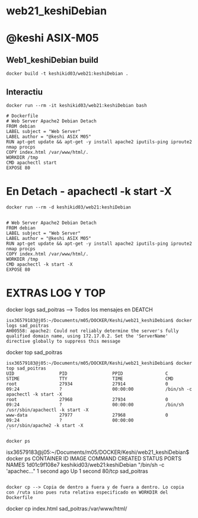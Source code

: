 # web21_keshiDebian
# @keshi ASIX-M05

## Web1_keshiDebian build
```
docker build -t keshikid03/web21:keshiDebian .
```

## Interactiu
```
docker run --rm -it keshikid03/web21:keshiDebian bash
```
```
# Dockerfile
# Web Server Apache2 Debian Detach
FROM debian
LABEL subject = "Web Server"
LABEL author = "@keshi ASIX M05"
RUN apt-get update && apt-get -y install apache2 iputils-ping iproute2 nmap procps
COPY index.html /var/www/html/.
WORKDIR /tmp
CMD apachectl start 
EXPOSE 80

```

# En Detach - apachectl -k start -X

```
docker run --rm -d keshikid03/web21:keshiDebian
```

```

# Web Server Apache2 Debian Detach
FROM debian
LABEL subject = "Web Server"
LABEL author = "@keshi ASIX M05"
RUN apt-get update && apt-get -y install apache2 iputils-ping iproute2 nmap procps
COPY index.html /var/www/html/.
WORKDIR /tmp
CMD apachectl -k start -X
EXPOSE 80
```

# EXTRAS LOG Y TOP

docker logs sad_poitras --> Todos los mensajes en DEATCH
```
isx36579183@j05:~/Documents/m05/DOCKER/Keshi/web21_keshiDebian$ docker logs sad_poitras 
AH00558: apache2: Could not reliably determine the server's fully qualified domain name, using 172.17.0.2. Set the 'ServerName' directive globally to suppress this message
```

docker top sad_poitras
```
isx36579183@j05:~/Documents/m05/DOCKER/Keshi/web21_keshiDebian$ docker top sad_poitras 
UID                 PID                 PPID                C                   STIME               TTY                 TIME                CMD
root                27934               27914               0                   09:24               ?                   00:00:00            /bin/sh -c apachectl -k start -X
root                27968               27934               0                   09:24               ?                   00:00:00            /bin/sh /usr/sbin/apachectl -k start -X
www-data            27977               27968               0                   09:24               ?                   00:00:00            /usr/sbin/apache2 -k start -X
``

docker ps
```
isx36579183@j05:~/Documents/m05/DOCKER/Keshi/web21_keshiDebian$ docker ps
CONTAINER ID   IMAGE                          COMMAND                  CREATED        STATUS        PORTS     NAMES
1d01c9f108e7   keshikid03/web21:keshiDebian   "/bin/sh -c 'apachec…"   1 second ago   Up 1 second   80/tcp    sad_poitras

```

docker cp --> Copia de dentro a fuera y de fuera a dentro. Lo copia con /ruta sino pues ruta relativa especificado en WORKDIR del Dockerfile
```
docker cp index.html sad_poitras:/var/www/html/
````
